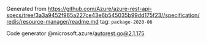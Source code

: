 Generated from https://github.com/Azure/azure-rest-api-specs/tree/3a3a9452f965a227ce43e6b545035b99dd175f23//specification/redis/resource-manager/readme.md tag: `package-2020-06`

Code generator @microsoft.azure/autorest.go@2.1.175


